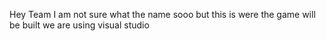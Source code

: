 Hey Team I am not sure what the name sooo
but this is were the game will be built we are using visual studio
